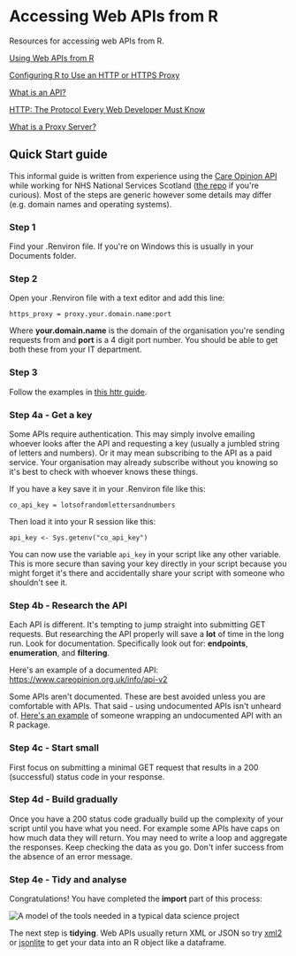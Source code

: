 # Accessing Web APIs from R

Resources for accessing web APIs from R.

[Using Web APIs from R](https://www.rstudio.com/resources/videos/using-web-apis-from-r/)

[Configuring R to Use an HTTP or HTTPS Proxy](https://support.rstudio.com/hc/en-us/articles/200488488-Configuring-R-to-Use-an-HTTP-or-HTTPS-Proxy)

[What is an API?](https://www.youtube.com/watch?v=s7wmiS2mSXY)

[HTTP: The Protocol Every Web Developer Must Know](https://code.tutsplus.com/tutorials/http-the-protocol-every-web-developer-must-know-part-1--net-31177)

[What is a Proxy Server?](https://www.youtube.com/watch?v=qU0PVSJCKcs)

## Quick Start guide

This informal guide is written from experience using the [Care Opinion API](https://www.careopinion.org.uk/info/api-v2) while working for NHS National Services Scotland ([the repo](https://github.com/jsphdms/care-opinion-api) if you're curious). Most of the steps are generic however some details may differ (e.g. domain names and operating systems).

### Step 1
Find your .Renviron file. If you're on Windows this is usually in your Documents folder.

### Step 2
Open your .Renviron file with a text editor and add this line:

`https_proxy = proxy.your.domain.name:port`

Where **your.domain.name** is the domain of the organisation you're sending requests from and **port** is a 4 digit port number. You should be able to get both these from your IT department.

### Step 3
Follow the examples in [this httr guide](https://cran.r-project.org/web/packages/httr/vignettes/quickstart.html).

### Step 4a - Get a key
Some APIs require authentication. This may simply involve emailing whoever looks after the API and requesting a key (usually a jumbled string of letters and numbers). Or it may mean subscribing to the API as a paid service. Your organisation may already subscribe without you knowing so it's best to check with whoever knows these things.

If you have a key save it in your .Renviron file like this:

`co_api_key = lotsofrandomlettersandnumbers`

Then load it into your R session like this:

`api_key <- Sys.getenv("co_api_key")`

You can now use the variable `api_key` in your script like any other variable. This is more secure than saving your key directly in your script because you might forget it's there and accidentally share your script with someone who shouldn't see it.

### Step 4b - Research the API
Each API is different. It's tempting to jump straight into submitting GET requests. But researching the API properly will save a **lot** of time in the long run. Look for documentation. Specifically look out for: **endpoints**, **enumeration**, and **filtering**. 

Here's an example of a documented API: https://www.careopinion.org.uk/info/api-v2

Some APIs aren't documented. These are best avoided unless you are comfortable with APIs. That said - using undocumented APIs isn't unheard of. [Here's an example](http://enpiar.com/2017/08/11/one-hour-package/) of someone wrapping an undocumented API with an R package.

### Step 4c - Start small
First focus on submitting a minimal GET request that results in a 200 (successful) status code in your response.

### Step 4d - Build gradually
Once you have a 200 status code gradually build up the complexity of your script until you have what you need. For example some APIs have caps on how much data they will return. You may need to write a loop and aggregate the responses. Keep checking the data as you go. Don't infer success from the absence of an error message.

### Step 4e - Tidy and analyse
Congratulations! You have completed the **import** part of this process:

![A model of the tools needed in a typical data science project](http://r4ds.had.co.nz/diagrams/data-science.png)

The next step is **tidying**. Web APIs usually return XML or JSON so try [xml2](https://github.com/r-lib/xml2) or [jsonlite](https://www.opencpu.org/posts/jsonlite-a-smarter-json-encoder/) to get your data into an R object like a dataframe.

